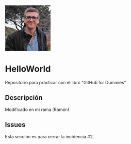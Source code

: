 ![headshot](viewImage.jfif)
# HelloWorld
Repositorio para prácticar con el libro "GitHub for Dummies"

## Descripción
Modificado en mi rama (Ramón)

## Issues
Esta sección es para cerrar la incidencia #2.
